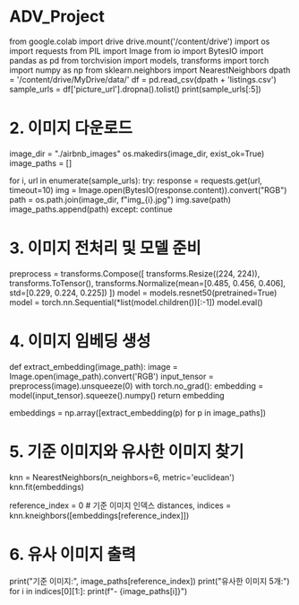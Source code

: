 # ADV_Project
from google.colab import drive
drive.mount('/content/drive')
import os
import requests
from PIL import Image
from io import BytesIO
import pandas as pd
from torchvision import models, transforms
import torch
import numpy as np
from sklearn.neighbors import NearestNeighbors
dpath = '/content/drive/MyDrive/data/'
df = pd.read_csv(dpath + 'listings.csv')
sample_urls = df['picture_url'].dropna().tolist()
print(sample_urls[:5])
# 2. 이미지 다운로드
image_dir = "./airbnb_images"
os.makedirs(image_dir, exist_ok=True)
image_paths = []

for i, url in enumerate(sample_urls):
    try:
        response = requests.get(url, timeout=10)
        img = Image.open(BytesIO(response.content)).convert("RGB")
        path = os.path.join(image_dir, f"img_{i}.jpg")
        img.save(path)
        image_paths.append(path)
    except:
        continue
# 3. 이미지 전처리 및 모델 준비
preprocess = transforms.Compose([
    transforms.Resize((224, 224)),
    transforms.ToTensor(),
    transforms.Normalize(mean=[0.485, 0.456, 0.406],
                         std=[0.229, 0.224, 0.225])
])
model = models.resnet50(pretrained=True)
model = torch.nn.Sequential(*list(model.children())[:-1])
model.eval()
# 4. 이미지 임베딩 생성
def extract_embedding(image_path):
    image = Image.open(image_path).convert('RGB')
    input_tensor = preprocess(image).unsqueeze(0)
    with torch.no_grad():
        embedding = model(input_tensor).squeeze().numpy()
    return embedding

embeddings = np.array([extract_embedding(p) for p in image_paths])
# 5. 기준 이미지와 유사한 이미지 찾기
knn = NearestNeighbors(n_neighbors=6, metric='euclidean')
knn.fit(embeddings)

reference_index = 0  # 기준 이미지 인덱스
distances, indices = knn.kneighbors([embeddings[reference_index]])

# 6. 유사 이미지 출력
print("기준 이미지:", image_paths[reference_index])
print("유사한 이미지 5개:")
for i in indices[0][1:]:
    print(f"- {image_paths[i]}")
